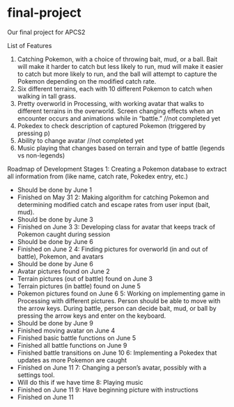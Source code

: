 # final-project
Our final project for APCS2

List of Features
1. Catching Pokemon, with a choice of throwing bait, mud, or a ball. Bait will make it harder to catch but less likely to run, mud will make it easier to catch but more likely to run, and the ball will attempt to capture the Pokemon depending on the modified catch rate.
2. Six different terrains, each with 10 different Pokemon to catch when walking in tall grass.
3. Pretty overworld in Processing, with working avatar that walks to different terrains in the overworld. Screen changing effects when an encounter occurs and animations while in “battle.” //not completed yet
4. Pokedex to check description of captured Pokemon (triggered by pressing p)
5. Ability to change avatar //not completed yet
6. Music playing that changes based on terrain and type of battle (legends vs non-legends)
 
Roadmap of Development Stages
1: Creating a Pokemon database to extract all information from (like name, catch rate, Pokedex entry, etc.)
- Should be done by June 1
- Finished on May 31
2: Making algorithm for catching Pokemon and determining modified catch and escape rates from user input (bait, mud).
- Should be done by June 3
- Finished on June 3
3: Developing class for avatar that keeps track of Pokemon caught during session
- Should be done by June 6
- Finished on June 2
4: Finding pictures for overworld (in and out of battle), Pokemon, and avatars
- Should be done by June 6
- Avatar pictures found on June 2
- Terrain pictures (out of battle) found on June 3
- Terrain pictures (in battle) found on June 5
- Pokemon pictures found on June 6
5: Working on implementing game in Processing with different pictures. Person should be able to move with the arrow keys. During battle, person can decide bait, mud, or ball by pressing the arrow keys and enter on the keyboard.
- Should be done by June 9
- Finished moving avatar on June 4
- Finished basic battle functions on June 5
- Finished all battle functions on June 9
- Finished battle transitions on June 10
6: Implementing a Pokedex that updates as more Pokemon are caught
- Finished on June 11
7: Changing a person’s avatar, possibly with a settings tool.
- Will do this if we have time
8: Playing music
- Finished on June 11
9: Have beginning picture with instructions
- Finished on June 11